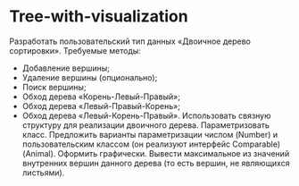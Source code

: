 # Tree-with-visualization
Разработать пользовательский тип данных «Двоичное дерево сортировки». Требуемые методы:
- Добавление вершины;
- Удаление вершины (опционально);
- Поиск вершины;
- Обход дерева «Корень-Левый-Правый»;
- Обход дерева «Левый-Правый-Корень»;
- Обход дерева «Левый-Корень-Правый».
Использовать связную структуру для реализации двоичного дерева.
Параметризовать класс. Предложить варианты параметризации числом (Number) и пользовательским классом (он реализуют интерфейс Comparable)(Animal).
Оформить графически.
Вывести максимальное из значений внутренних вершин данного дерева (то есть вершин, не являющихся листьями).
